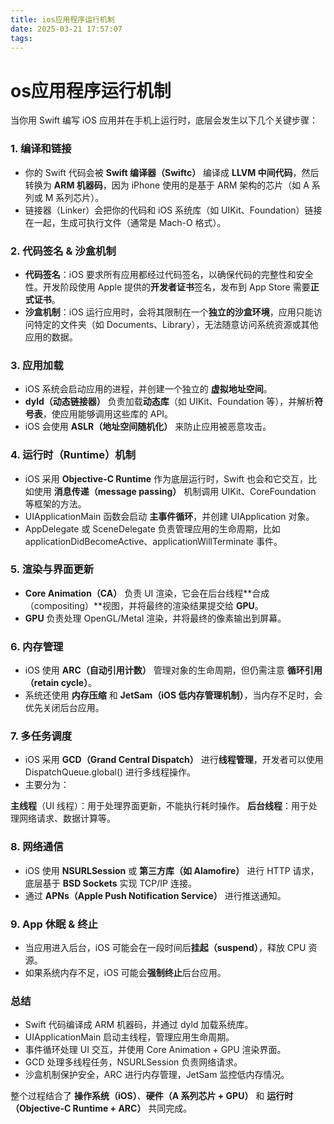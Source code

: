 ```yaml
---
title: ios应用程序运行机制
date: 2025-03-21 17:57:07
tags:
---
```




# os应用程序运行机制

当你用 Swift 编写 iOS 应用并在手机上运行时，底层会发生以下几个关键步骤：



### **1. 编译和链接**


- 你的 Swift 代码会被 **Swift 编译器（Swiftc）** 编译成 **LLVM 中间代码**，然后转换为 **ARM 机器码**，因为 iPhone 使用的是基于 ARM 架构的芯片（如 A 系列或 M 系列芯片）。
- 链接器（Linker）会把你的代码和 iOS 系统库（如 UIKit、Foundation）链接在一起，生成可执行文件（通常是 Mach-O 格式）。

<!--more-->
### **2. 代码签名 & 沙盒机制**


- **代码签名**：iOS 要求所有应用都经过代码签名，以确保代码的完整性和安全性。开发阶段使用 Apple 提供的**开发者证书**签名，发布到 App Store 需要**正式证书**。
- **沙盒机制**：iOS 运行应用时，会将其限制在一个**独立的沙盒环境**，应用只能访问特定的文件夹（如 Documents、Library），无法随意访问系统资源或其他应用的数据。


### **3. 应用加载**


- iOS 系统会启动应用的进程，并创建一个独立的 **虚拟地址空间**。
- **dyld（动态链接器）** 负责加载**动态库**（如 UIKit、Foundation 等），并解析**符号表**，使应用能够调用这些库的 API。
- iOS 会使用 **ASLR（地址空间随机化）** 来防止应用被恶意攻击。


### **4. 运行时（Runtime）机制**


- iOS 采用 **Objective-C Runtime** 作为底层运行时，Swift 也会和它交互，比如使用 **消息传递（message passing）** 机制调用 UIKit、CoreFoundation 等框架的方法。
- UIApplicationMain 函数会启动 **主事件循环**，并创建 UIApplication 对象。
- AppDelegate 或 SceneDelegate 负责管理应用的生命周期，比如 applicationDidBecomeActive、applicationWillTerminate 事件。


### **5. 渲染与界面更新**


- **Core Animation（CA）** 负责 UI 渲染，它会在后台线程**合成（compositing）**视图，并将最终的渲染结果提交给 **GPU**。
- **GPU** 负责处理 OpenGL/Metal 渲染，并将最终的像素输出到屏幕。


### **6. 内存管理**


- iOS 使用 **ARC（自动引用计数）** 管理对象的生命周期，但仍需注意 **循环引用（retain cycle）**。
- 系统还使用 **内存压缩** 和 **JetSam（iOS 低内存管理机制）**，当内存不足时，会优先关闭后台应用。


### **7. 多任务调度**


- iOS 采用 **GCD（Grand Central Dispatch）** 进行**线程管理**，开发者可以使用 DispatchQueue.global() 进行多线程操作。
- 主要分为：

**主线程**（UI 线程）：用于处理界面更新，不能执行耗时操作。
**后台线程**：用于处理网络请求、数据计算等。


### **8. 网络通信**


- iOS 使用 **NSURLSession** 或 **第三方库（如 Alamofire）** 进行 HTTP 请求，底层基于 **BSD Sockets** 实现 TCP/IP 连接。
- 通过 **APNs（Apple Push Notification Service）** 进行推送通知。


### **9. App 休眠 & 终止**


- 当应用进入后台，iOS 可能会在一段时间后**挂起（suspend）**，释放 CPU 资源。
- 如果系统内存不足，iOS 可能会**强制终止**后台应用。


### **总结**


- Swift 代码编译成 ARM 机器码，并通过 dyld 加载系统库。
- UIApplicationMain 启动主线程，管理应用生命周期。
- 事件循环处理 UI 交互，并使用 Core Animation + GPU 渲染界面。
- GCD 处理多线程任务，NSURLSession 负责网络请求。
- 沙盒机制保护安全，ARC 进行内存管理，JetSam 监控低内存情况。

整个过程结合了 **操作系统（iOS）**、**硬件（A 系列芯片 + GPU）** 和 **运行时（Objective-C Runtime + ARC）** 共同完成。